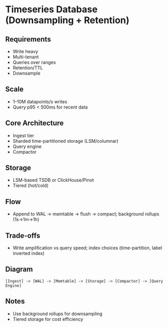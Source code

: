 # Timeseries Database (Downsampling + Retention)

## Requirements
- Write heavy
- Multi-tenant
- Queries over ranges
- Retention/TTL
- Downsample

## Scale
- 1–10M datapoints/s writes
- Query p95 < 500ms for recent data

## Core Architecture
- Ingest tier
- Sharded time-partitioned storage (LSM/columnar)
- Query engine
- Compactor

## Storage
- LSM-based TSDB or ClickHouse/Pinot
- Tiered (hot/cold)

## Flow
- Append to WAL → memtable → flush → compact; background rollups (1s→1m→1h)

## Trade-offs
- Write amplification vs query speed; index choices (time-partition, label inverted index)

## Diagram
```
[Ingest] -> [WAL] -> [Memtable] -> [Storage] -> [Compactor] -> [Query Engine]
```

## Notes
- Use background rollups for downsampling
- Tiered storage for cost efficiency
